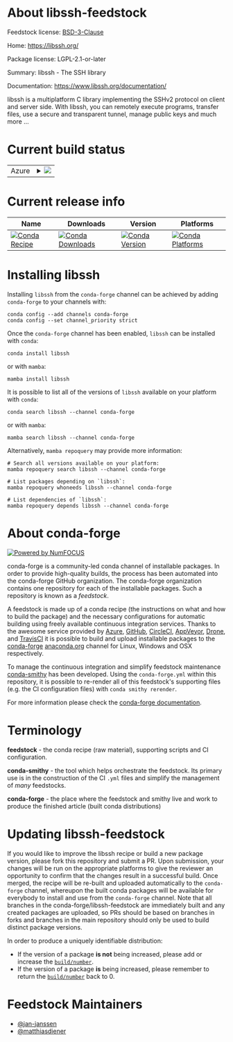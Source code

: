 About libssh-feedstock
======================

Feedstock license: [BSD-3-Clause](https://github.com/conda-forge/libssh-feedstock/blob/main/LICENSE.txt)

Home: https://libssh.org/

Package license: LGPL-2.1-or-later

Summary: libssh - The SSH library

Documentation: https://www.libssh.org/documentation/

libssh is a multiplatform C library implementing the SSHv2 protocol
on client and server side. With libssh, you can remotely execute
programs, transfer files, use a secure and transparent tunnel,
manage public keys and much more ...

Current build status
====================


<table>
    
  <tr>
    <td>Azure</td>
    <td>
      <details>
        <summary>
          <a href="https://dev.azure.com/conda-forge/feedstock-builds/_build/latest?definitionId=6813&branchName=main">
            <img src="https://dev.azure.com/conda-forge/feedstock-builds/_apis/build/status/libssh-feedstock?branchName=main">
          </a>
        </summary>
        <table>
          <thead><tr><th>Variant</th><th>Status</th></tr></thead>
          <tbody><tr>
              <td>linux_64</td>
              <td>
                <a href="https://dev.azure.com/conda-forge/feedstock-builds/_build/latest?definitionId=6813&branchName=main">
                  <img src="https://dev.azure.com/conda-forge/feedstock-builds/_apis/build/status/libssh-feedstock?branchName=main&jobName=linux&configuration=linux%20linux_64_" alt="variant">
                </a>
              </td>
            </tr><tr>
              <td>linux_aarch64</td>
              <td>
                <a href="https://dev.azure.com/conda-forge/feedstock-builds/_build/latest?definitionId=6813&branchName=main">
                  <img src="https://dev.azure.com/conda-forge/feedstock-builds/_apis/build/status/libssh-feedstock?branchName=main&jobName=linux&configuration=linux%20linux_aarch64_" alt="variant">
                </a>
              </td>
            </tr><tr>
              <td>linux_ppc64le</td>
              <td>
                <a href="https://dev.azure.com/conda-forge/feedstock-builds/_build/latest?definitionId=6813&branchName=main">
                  <img src="https://dev.azure.com/conda-forge/feedstock-builds/_apis/build/status/libssh-feedstock?branchName=main&jobName=linux&configuration=linux%20linux_ppc64le_" alt="variant">
                </a>
              </td>
            </tr><tr>
              <td>osx_64</td>
              <td>
                <a href="https://dev.azure.com/conda-forge/feedstock-builds/_build/latest?definitionId=6813&branchName=main">
                  <img src="https://dev.azure.com/conda-forge/feedstock-builds/_apis/build/status/libssh-feedstock?branchName=main&jobName=osx&configuration=osx%20osx_64_" alt="variant">
                </a>
              </td>
            </tr><tr>
              <td>osx_arm64</td>
              <td>
                <a href="https://dev.azure.com/conda-forge/feedstock-builds/_build/latest?definitionId=6813&branchName=main">
                  <img src="https://dev.azure.com/conda-forge/feedstock-builds/_apis/build/status/libssh-feedstock?branchName=main&jobName=osx&configuration=osx%20osx_arm64_" alt="variant">
                </a>
              </td>
            </tr>
          </tbody>
        </table>
      </details>
    </td>
  </tr>
</table>

Current release info
====================

| Name | Downloads | Version | Platforms |
| --- | --- | --- | --- |
| [![Conda Recipe](https://img.shields.io/badge/recipe-libssh-green.svg)](https://anaconda.org/conda-forge/libssh) | [![Conda Downloads](https://img.shields.io/conda/dn/conda-forge/libssh.svg)](https://anaconda.org/conda-forge/libssh) | [![Conda Version](https://img.shields.io/conda/vn/conda-forge/libssh.svg)](https://anaconda.org/conda-forge/libssh) | [![Conda Platforms](https://img.shields.io/conda/pn/conda-forge/libssh.svg)](https://anaconda.org/conda-forge/libssh) |

Installing libssh
=================

Installing `libssh` from the `conda-forge` channel can be achieved by adding `conda-forge` to your channels with:

```
conda config --add channels conda-forge
conda config --set channel_priority strict
```

Once the `conda-forge` channel has been enabled, `libssh` can be installed with `conda`:

```
conda install libssh
```

or with `mamba`:

```
mamba install libssh
```

It is possible to list all of the versions of `libssh` available on your platform with `conda`:

```
conda search libssh --channel conda-forge
```

or with `mamba`:

```
mamba search libssh --channel conda-forge
```

Alternatively, `mamba repoquery` may provide more information:

```
# Search all versions available on your platform:
mamba repoquery search libssh --channel conda-forge

# List packages depending on `libssh`:
mamba repoquery whoneeds libssh --channel conda-forge

# List dependencies of `libssh`:
mamba repoquery depends libssh --channel conda-forge
```


About conda-forge
=================

[![Powered by
NumFOCUS](https://img.shields.io/badge/powered%20by-NumFOCUS-orange.svg?style=flat&colorA=E1523D&colorB=007D8A)](https://numfocus.org)

conda-forge is a community-led conda channel of installable packages.
In order to provide high-quality builds, the process has been automated into the
conda-forge GitHub organization. The conda-forge organization contains one repository
for each of the installable packages. Such a repository is known as a *feedstock*.

A feedstock is made up of a conda recipe (the instructions on what and how to build
the package) and the necessary configurations for automatic building using freely
available continuous integration services. Thanks to the awesome service provided by
[Azure](https://azure.microsoft.com/en-us/services/devops/), [GitHub](https://github.com/),
[CircleCI](https://circleci.com/), [AppVeyor](https://www.appveyor.com/),
[Drone](https://cloud.drone.io/welcome), and [TravisCI](https://travis-ci.com/)
it is possible to build and upload installable packages to the
[conda-forge](https://anaconda.org/conda-forge) [anaconda.org](https://anaconda.org/)
channel for Linux, Windows and OSX respectively.

To manage the continuous integration and simplify feedstock maintenance
[conda-smithy](https://github.com/conda-forge/conda-smithy) has been developed.
Using the ``conda-forge.yml`` within this repository, it is possible to re-render all of
this feedstock's supporting files (e.g. the CI configuration files) with ``conda smithy rerender``.

For more information please check the [conda-forge documentation](https://conda-forge.org/docs/).

Terminology
===========

**feedstock** - the conda recipe (raw material), supporting scripts and CI configuration.

**conda-smithy** - the tool which helps orchestrate the feedstock.
                   Its primary use is in the construction of the CI ``.yml`` files
                   and simplify the management of *many* feedstocks.

**conda-forge** - the place where the feedstock and smithy live and work to
                  produce the finished article (built conda distributions)


Updating libssh-feedstock
=========================

If you would like to improve the libssh recipe or build a new
package version, please fork this repository and submit a PR. Upon submission,
your changes will be run on the appropriate platforms to give the reviewer an
opportunity to confirm that the changes result in a successful build. Once
merged, the recipe will be re-built and uploaded automatically to the
`conda-forge` channel, whereupon the built conda packages will be available for
everybody to install and use from the `conda-forge` channel.
Note that all branches in the conda-forge/libssh-feedstock are
immediately built and any created packages are uploaded, so PRs should be based
on branches in forks and branches in the main repository should only be used to
build distinct package versions.

In order to produce a uniquely identifiable distribution:
 * If the version of a package **is not** being increased, please add or increase
   the [``build/number``](https://docs.conda.io/projects/conda-build/en/latest/resources/define-metadata.html#build-number-and-string).
 * If the version of a package **is** being increased, please remember to return
   the [``build/number``](https://docs.conda.io/projects/conda-build/en/latest/resources/define-metadata.html#build-number-and-string)
   back to 0.

Feedstock Maintainers
=====================

* [@jan-janssen](https://github.com/jan-janssen/)
* [@matthiasdiener](https://github.com/matthiasdiener/)

